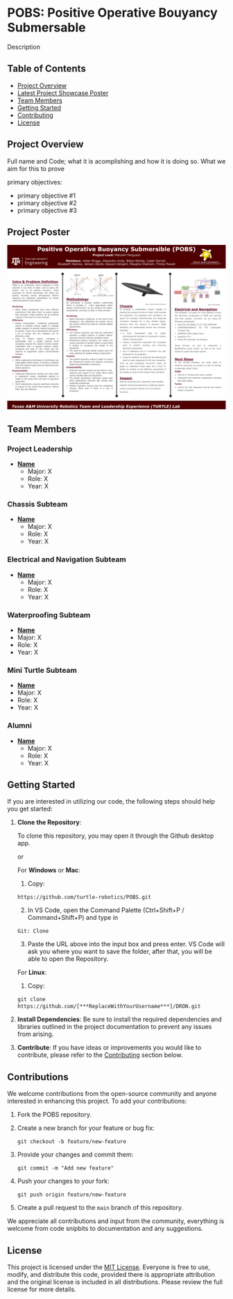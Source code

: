 # POBS: Positive Operative Bouyancy Submersable

Description

## Table of Contents

- [Project Overview](#project-overview)
- [Latest Project Showcase Poster](#project-poster)
- [Team Members](#team-members)
- [Getting Started](#getting-started)
- [Contributing](#contributing)
- [License](#license)

<!--- 
- [Key Features](#key-features)
- [Hardware](#hardware)
-->

  
<!--
## Key Features

- **Desired Feature**: Description
- **Desired Feature**: Description
- **Desired Feature**: Description

## Hardware

- **Desired Feature**: Description
- **Desired Feature**: Description
- **Desired Feature**: Description

-->

## Project Overview

Full name and Code; what it is acomplishing and how it is doing so. What we aim for this to prove

primary objectives:
- primary objective #1
- primary objective #2
- primary objective #3


## Project Poster

![POBS-Fall-2024-Poster](resources/Fall-24-Showcase/POBS.png)


## Team Members


### Project Leadership
- **[Name](https://www.linkedin.com/in/name)**
  - Major: X
  - Role: X
  - Year: X

### Chassis Subteam
- **[Name](https://www.linkedin.com/in/name)**
  - Major: X
  - Role: X
  - Year: X
    
### Electrical and Navigation Subteam
- **[Name](https://www.linkedin.com/in/name)**
  - Major: X
  - Role: X
  - Year: X

### Waterproofing Subteam
 - **[Name](https://www.linkedin.com/in/name)**
  - Major: X
  - Role: X
  - Year: X

### Mini Turtle Subteam
 - **[Name](https://www.linkedin.com/in/name)**
  - Major: X
  - Role: X
  - Year: X

### Alumni
- **[Name](https://www.linkedin.com/in/name)**
  - Major: X
  - Role: X
  - Year: X


## Getting Started

If you are interested in utilizing our code, the following steps should help you get started:

1. **Clone the Repository**:

    To clone this repository, you may open it through the Github desktop app.

    or 

    For **Windows** or **Mac**:
    1) Copy:

   ```
   https://github.com/turtle-robotics/POBS.git
   ```
    2) In VS Code, open the Command Palette (Ctrl+Shift+P / Command+Shift+P) and type in 

   ```
   Git: Clone
   ```
    3) Paste the URL above into the input box and press enter. VS Code will ask you where you want to save the folder, after that, you will be able to open the Repository.

    For **Linux**:
    1) Copy:

   ```
   git clone https://github.com/[***ReplaceWithYourUsername***]/DRON.git
   ```

2. **Install Dependencies**: Be sure to install the required dependencies and libraries outlined in the project documentation to prevent any issues from arising.

3. **Contribute**: If you have ideas or improvements you would like to contribute, please refer to the [Contributing](#contributing) section below.


## Contributions 

We welcome contributions from the open-source community and anyone interested in enhancing this project. To add your contributions:

1. Fork the POBS repository.

2. Create a new branch for your feature or bug fix:

   ```
   git checkout -b feature/new-feature
   ```

3. Provide your changes and commit them:

   ```
   git commit -m "Add new feature"
   ```

4. Push your changes to your fork:

   ```
   git push origin feature/new-feature
   ```

5. Create a pull request to the `main` branch of this repository.

We appreciate all contributions and input from the community, everything is welcome from code snipbits to documentation and any suggestions.

## License

This project is licensed under the [MIT License](LICENSE). Everyone is free to use, modify, and distribute this code, provided there is appropriate attribution and the original license is included in all distributions. Please review the full license for more details.
